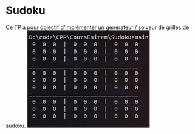 # Sudoku
Ce TP a pour objectif d'implémenter un générateur / solveur de grilles de sudoku.
![Alt text](img/grille.JPG?raw=true "Grille")